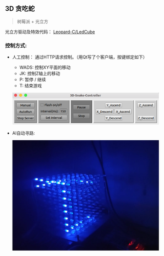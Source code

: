 ## 3D 贪吃蛇

> 树莓派 + 光立方

光立方驱动及特效代码： [Leopard-C/LedCube](https://github.com/Leopard-C/LedCube)

### 控制方式:

+ 人工控制： 通过HTTP请求控制。（用Qt写了个客户端，按键绑定如下）

    + WADS: 控制XY平面的移动
    + JK: 控制Z轴上的移动
    + P: 暂停 / 继续
    + T: 结束游戏

    ![screenshot](3D-Snake-Controller-Qt/screenshot.png)

+ AI自动寻路:

    ![screenshot](3D-Snake-Server-Pi/pic/photo.png)

